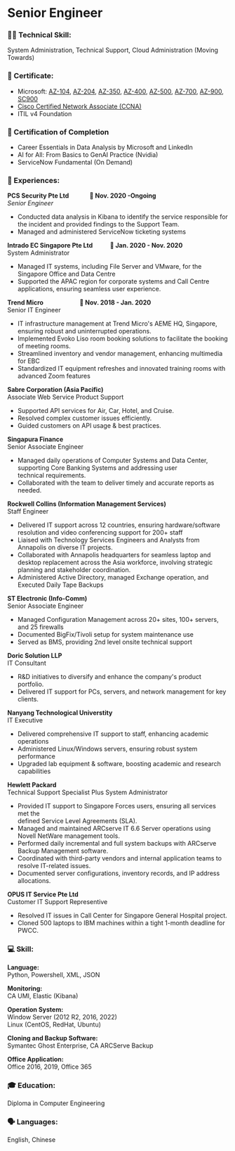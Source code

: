 # Senior Engineer

### 👨‍💻 Technical Skill: 
System Administration, Technical Support, Cloud Administration (Moving Towards)

### 📃 Certificate:
- Microsoft: [AZ-104](https://learn.microsoft.com/api/credentials/share/en-gb/OngHockSoon-8999/76F5FABDCAF05B98?sharingId=343CE5989FD29592), [AZ-204](https://learn.microsoft.com/api/credentials/share/en-gb/OngHockSoon-8999/7D03550A692CF07C?sharingId=343CE5989FD29592), [AZ-350](https://learn.microsoft.com/api/credentials/share/en-gb/OngHockSoon-8999/357416EE6CF411C8?sharingId=343CE5989FD29592), [AZ-400](https://learn.microsoft.com/api/credentials/share/en-gb/OngHockSoon-8999/95713F6D6A977650?sharingId=343CE5989FD29592), [AZ-500](https://learn.microsoft.com/api/credentials/share/en-gb/OngHockSoon-8999/357416EE6CF411C8?sharingId=343CE5989FD29592), [AZ-700](https://learn.microsoft.com/api/credentials/share/en-gb/OngHockSoon-8999/4C92C8AEF85C7008?sharingId=343CE5989FD29592), [AZ-900](https://learn.microsoft.com/api/credentials/share/en-gb/OngHockSoon-8999/AE4A0378F2DA049F?sharingId=343CE5989FD29592), [SC900](https://learn.microsoft.com/api/credentials/share/en-gb/OngHockSoon-8999/815782374434F707?sharingId=343CE5989FD29592)
- [Cisco Certified Network Associate (CCNA)](https://www.credly.com/badges/34b104b8-5b6c-4a7d-bcfb-a9913771ded1/public_url)
- ITIL v4 Foundation

### 📃 Certification of Completion 
- Career Essentials in Data Analysis by Microsoft and LinkedIn
- AI for All: From Basics to GenAI Practice (Nvidia)
- ServiceNow Fundamental (On Demand)

### 💼 Experiences:

**PCS Security Pte Ltd** &nbsp;&nbsp;&nbsp;&nbsp;&nbsp;&nbsp;&nbsp;&nbsp;&nbsp;&nbsp; **📆 Nov. 2020 -Ongoing** \
*Senior Engineer*

- Conducted data analysis in Kibana to identify the service responsible for the incident and provided findings to the Support 
  Team.
- Managed and administered ServiceNow ticketing systems
  
**Intrado EC Singapore Pte Ltd** &nbsp;&nbsp;&nbsp;&nbsp;&nbsp;&nbsp;&nbsp;&nbsp; **📆 Jan. 2020 - Nov. 2020** \
System Administrator

- Managed IT systems, including File Server and VMware, for the Singapore Office and Data Centre
- Supported the APAC region for corporate systems and Call Centre applications, ensuring seamless user experience.

**Trend Micro** &nbsp;&nbsp;&nbsp;&nbsp;&nbsp;&nbsp;&nbsp;&nbsp;&nbsp;&nbsp;&nbsp;&nbsp;&nbsp;&nbsp;&nbsp;&nbsp;&nbsp;&nbsp;&nbsp; **📆 Nov. 2018 - Jan. 2020**\
Senior IT Engineer

- IT infrastructure management at Trend Micro's AEME HQ, Singapore, ensuring robust and uninterrupted operations.
- Implemented Evoko Liso room booking solutions to facilitate the booking of meeting rooms.
- Streamlined inventory and vendor management, enhancing multimedia for EBC
- Standardized IT equipment refreshes and innovated training rooms with advanced Zoom features

**Sabre Corporation (Asia Pacific)** \
Associate Web Service Product Support

- Supported API services for Air, Car, Hotel, and Cruise.
- Resolved complex customer issues efficiently.
- Guided customers on API usage & best practices.

**Singapura Finance** \
Senior Associate Engineer

- Managed daily operations of Computer Systems and Data Center, supporting Core Banking Systems and addressing user  
  technical requirements.
- Collaborated with the team to deliver timely and accurate reports as needed.

**Rockwell Collins (Information Management Services)** \
Staff Engineer

- Delivered IT support across 12 countries, ensuring hardware/software resolution and video conferencing support for 200+ staff
- Liaised with Technology Services Engineers and Analysts from Annapolis on diverse IT projects.
- Collaborated with Annapolis headquarters for seamless laptop and desktop replacement across the Asia workforce, involving strategic  
  planning and stakeholder coordination.
- Administered Active Directory, managed Exchange operation, and Executed Daily Tape Backups

**ST Electronic (Info-Comm)** \
Senior Associate Engineer

- Managed Configuration Management across 20+ sites, 100+ servers, and 25 firewalls
- Documented BigFix/Tivoli setup for system maintenance use
- Served as BMS, providing 2nd level onsite technical support

**Doric Solution LLP** \
IT Consultant

- R&D initiatives to diversify and enhance the company's product portfolio.
- Delivered IT support for PCs, servers, and network management for key clients.

**Nanyang Technological Universtity** \
IT Executive

- Delivered comprehensive IT support to staff, enhancing academic operations
- Administered Linux/Windows servers, ensuring robust system performance
- Upgraded lab equipment & software, boosting academic and research capabilities

**Hewlett Packard** \
Technical Support Specialist Plus System Administrator

- Provided IT support to Singapore Forces users, ensuring all services met the  
  defined Service Level Agreements (SLA).
- Managed and maintained ARCserve IT 6.6 Server operations using Novell NetWare 
  management tools.
- Performed daily incremental and full system backups with ARCserve Backup 
  Management software.
- Coordinated with third-party vendors and internal application teams to 
  resolve IT-related issues.
- Documented server configurations, inventory records, and IP address 
  allocations.

**OPUS IT Service Pte Ltd** \
Customer IT Support Representive

- Resolved IT issues in Call Center for Singapore General Hospital project.
- Cloned 500 laptops to IBM machines within a tight 1-month deadline for PWCC.

### 💻 Skill:
**Language:**\
Python, Powershell, XML, JSON

**Monitoring:**\
CA UMI, Elastic (Kibana)

**Operation System:** \
Window Server (2012 R2, 2016, 2022) \
Linux (CentOS, RedHat, Ubuntu)

**Cloning and Backup Software:** \
Symantec Ghost Enterprise, CA ARCServe Backup

**Office Application:** \
Office 2016, 2019, Office 365

### 🎓 Education:
Diploma in Computer Engineering

### 🗣️ Languages:
English, Chinese

